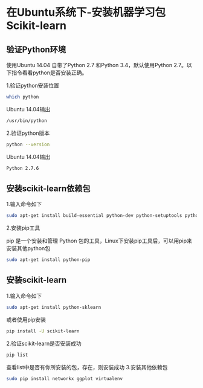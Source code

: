 # 在Ubuntu系统下-安装机器学习包Scikit-learn
## 验证Python环境
使用Ubuntu 14.04 自带了Python 2.7 和Python 3.4，默认使用Python 2.7。以下指令看看python是否安装正确。

1.验证python安装位置
```bash
which python
```
Ubuntu 14.04输出
```bash
/usr/bin/python
```

2.验证python版本
```bash
python --version
```

Ubuntu 14.04输出
```bash
Python 2.7.6
```
## 安装scikit-learn依赖包

1.输入命令如下
```bash
sudo apt-get install build-essential python-dev python-setuptools python-numpy python-scipy python-matplotlib ipython ipython-notebook python-pandas python-sympy python-nose
```
2.安装pip工具

pip 是一个安装和管理 Python 包的工具，Linux下安装pip工具后，可以用pip来安装其他python包
```bash
sudo apt-get install python-pip
```

## 安装scikit-learn

1.输入命令如下
```bash
sudo apt-get install python-sklearn
```
或者使用pip安装
```bash
pip install -U scikit-learn
```
2.验证scikit-learn是否安装成功
```bash
pip list
```
查看list中是否有你所安装的包，存在，则安装成功
3.安装其他依赖包
```bash
sudo pip install networkx ggplot virtualenv
```
